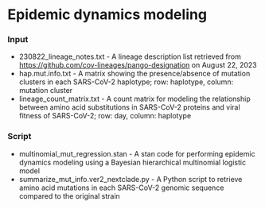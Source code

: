 # Epidemic dynamics modeling

### **Input**
- 230822_lineage_notes.txt - A lineage description list retrieved from https://github.com/cov-lineages/pango-designation on August 22, 2023
- hap.mut.info.txt - A matrix showing the presence/absence of mutation clusters in each SARS-CoV-2 haplotype; row: haplotype, column: mutation cluster
- lineage_count_matrix.txt - A count matrix for modeling the relationship between amino acid substitutions in SARS-CoV-2 proteins and viral fitness of SARS-CoV-2; row: day, column: haplotype

### **Script**
- multinomial_mut_regression.stan - A stan code for performing epidemic dynamics modeling using a Bayesian hierarchical multinomial logistic model
- summarize_mut_info.ver2_nextclade.py - A Python script to retrieve amino acid mutations in each SARS-CoV-2 genomic sequence compared to the original strain
